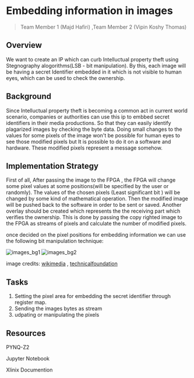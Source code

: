 # Embedding information in images

> Team Member 1 (Majd Hafiri) ,Team Member 2 (Vipin Koshy Thomas)

## Overview
We want to create an IP which can curb Intelluctual property theft using Stegnography alogorithms(LSB - bit manipulation). By this, each image will be having a secret Identifier embedded in it which is not visible to human eyes, which can be used to check the ownership.


## Background

Since Intelluctual property theft is becoming a common act in current world scenario, companies or authorities can use this ip to embbed secret identifiers in their media productions. So that they can easily identify plagarized images by checking the byte data. Doing small changes to the values for some pixels of the image won't be possible for human eyes to see those modified pixels but It is possible to do it on a software and hardware. These modified pixels represent a message somehow.


## Implementation Strategy

First of all, After passing the image to the FPGA , the FPGA will change some pixel values at some positions(will be specified by the user or randomly). The values of the chosen pixels (Least significant bit ) will be changed by some kind of mathematical operation. Then the modified image will be pushed back to the software in order to be sent or saved. Another overlay should be created which represents the the receiving part which verifies the ownership. This is done by passing the copy righted image to the FPGA as streams of pixels and calculate the number of modified pixels.

once decided on the pixel positions for embedding information we can use the following bit manipulation technique:

![images_bg1](https://miro.medium.com/max/2006/0*JTnkzopCLv2cRLuY.jpg)
![images_bg2](https://miro.medium.com/max/875/0*XWlQVMlAQra2KHSB.jpg)


image credits: [wikimedia](https://en.wikipedia.org/wiki/Bit_numbering#mediaviewer/File:Least_significant_bit.svg) , [technicalfoundation](https://technical-foundation.blogspot.com/2017/11/steganography-hide-data-in-images-with.html)




## Tasks

1. Setting the pixel area for embedding the secret identifier through register map.
2. Sending the images bytes as stream
3. udpating or manipulating the pixels



## Resources
PYNQ-Z2 

Jupyter Notebook

Xlinix Documention

